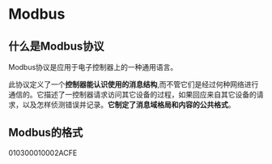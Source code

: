 # Modbus

## 什么是Modbus协议
Modbus协议是应用于电子控制器上的一种通用语言。  

此协议定义了一个**控制器能认识使用的消息结构**,而不管它们是经过何种网络进行通信的。它描述了一控制器请求访问其它设备的过程，如果回应来自其它设备的请求，以及怎样侦测错误并记录。**它制定了消息域格局和内容的公共格式**。  

## Modbus的格式
010300010002ACFE